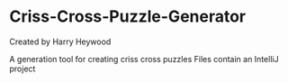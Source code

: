 # Criss-Cross-Puzzle-Generator
Created by Harry Heywood

A generation tool for creating criss cross puzzles
Files contain an IntelliJ project
